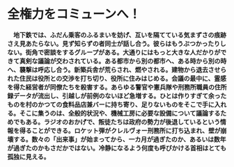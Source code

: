# 全権力をコミューンへ！

　**地下鉄では、ふだん乗客のふるまいを妨げ、互いを隔てている気まずさの痕跡さえ見あたらない。見ず知らずの者同士が話し合う。彼らはもうぶつかったりしない。街角で密談をするグループがある。大通りにはもっと大きな人だかりができて真剣な議論が交わされている。ある都市から別の都市へ、ある時から別の時へ、襲撃は呼応し合う。新築兵舎が荒らされ、燃やされる。建物から退去させられた住民は役所との交渉を打ち切り、役所に住みはじめる。会議の最中に、霊感を得た経営者が同僚たちを殺害する。あらゆる警官や憲兵隊や刑務所職員の住所録データが流出し、引越しが前例のないほど急増する。ひとは作りすぎて余ったものを村のかつての食料品店兼バーに持ち寄り、足りないものをそこで手に入れる。そこに集うのは、全般的状況や、機械工房に必要な設備について議論するためでもある。ラジオのおかげで、叛徒たちは政府の勢力が後退しているという情報を得ることができる。ロケット弾がクレルヴォー刑務所に打ち込まれ、壁が崩壊する。数々の「出来事」が始まってから、一カ月が過ぎたのか、あるいは数年が過ぎたのかもさだかではない。冷静になるよう何度も呼びかける首相はとても孤独に見える。**